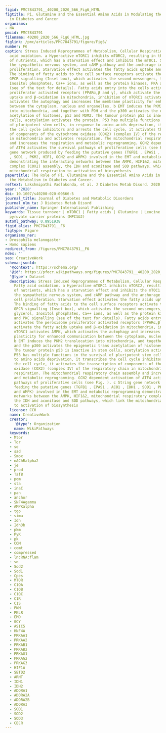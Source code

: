 ```yaml
---
figid: PMC7843791__40200_2020_566_Fig6_HTML
figtitle: Pi, Glutamine and the Essential Amino Acids in Modulating the Metabolism
  in Diabetes and Cancer
organisms:
- NA
pmcid: PMC7843791
filename: 40200_2020_566_Fig6_HTML.jpg
figlink: /pmc/articles/PMC7843791/figure/Fig6/
number: F6
caption: Stress Induced Reprogrammes of Metabolism, Cellular Respiration and Fatty
  acid oxidation. a Hyperactive mTORC1 inhibits mTORC2, resulting in the depletion
  of nutrients, which has a starvation effect and inhibits the mTOC1. Stress activates
  the sympathetic nervous system, and cAMP pathway and the anchorage independent cell
  proliferation. Starvation effect activates the fatty acids uptake and metabolism.
  The binding of fatty acids to the cell surface receptors activate the downstream
  GPCR signalling (Inset box), which activates the second messengers, the diacyl glycerol,
  Inositol phosphates, Ca++ ions, as well as the protein kinases, PKA and PKC signalling
  (see of the text for details). Fatty acids entry into the cells activates the peroxisome
  proliferator activated receptors (PPARα,β and γ), which activate the fatty acids
  uptake and β-oxidation in mitochondria, inhibition of mTORC1 activates AMPK, which
  activates the autophagy and increases the membrane plasticity for enhanced communication
  between the cytoplasm, nucleus and organelles. b EMT induces the PKM2 translocation
  into mitochondria, and together with PDH and the p300 activates the epigenetic trans
  acetylation of histones, p53 and MDM2. The tumour protein p53 is inactive in stem
  cells, acetylation activates the protein. P53 has multiple functions in the survival
  of pluripotent stem cells, in response to amino acids deprivation, it transcribes
  the cell cycle inhibitors and arrests the cell cycle, it activates the transcription
  of components of the cytochrome oxidase (COX2) (complex IV) of the respiratory chain
  in mitochondria and activates respiration. The mitochondrial respiratory chain assembly
  and increases the respiration and metabolic reprogramming. GCN2 dependent activation
  of ATF4 activates the survival pathways of proliferative cells (see Fig. ). c String
  gene network produced by feeding the putative genes (TGFB1 , EPAS1 , ACO1 , IDH1
  , SOD1 , PKM2, HIF1, GCN2 and AMPK) involved in the EMT and metabolic reprogramming
  demonstrating the interacting networks between the AMPK, HIF1&2, mitochondrial respiratory
  complex (COX2) assembly, the IDH and aconitase and SOD pathways, which link the
  mitochondrial respiration to activation of biosynthesis
papertitle: The Role of Pi, Glutamine and the Essential Amino Acids in Modulating
  the Metabolism in Diabetes and Cancer.
reftext: Lakshmipathi Vadlakonda, et al. J Diabetes Metab Disord. 2020 Dec;19(2):1731-1775.
year: '2020'
doi: 10.1007/s40200-020-00566-5
journal_title: Journal of Diabetes and Metabolic Disorders
journal_nlm_ta: J Diabetes Metab Disord
publisher_name: Springer International Publishing
keywords: Tissue turnover | mTORC1 | Fatty acids | Glutamine | Leucine | CD98 | Mitochondrial
  pyruvate carrier proteins (MPC1&2)
automl_pathway: 0.8951938
figid_alias: PMC7843791__F6
figtype: Figure
organisms_ner:
- Drosophila melanogaster
- Homo sapiens
redirect_from: /figures/PMC7843791__F6
ndex: ''
seo: CreativeWork
schema-jsonld:
  '@context': https://schema.org/
  '@id': https://pfocr.wikipathways.org/figures/PMC7843791__40200_2020_566_Fig6_HTML.html
  '@type': Dataset
  description: Stress Induced Reprogrammes of Metabolism, Cellular Respiration and
    Fatty acid oxidation. a Hyperactive mTORC1 inhibits mTORC2, resulting in the depletion
    of nutrients, which has a starvation effect and inhibits the mTOC1. Stress activates
    the sympathetic nervous system, and cAMP pathway and the anchorage independent
    cell proliferation. Starvation effect activates the fatty acids uptake and metabolism.
    The binding of fatty acids to the cell surface receptors activate the downstream
    GPCR signalling (Inset box), which activates the second messengers, the diacyl
    glycerol, Inositol phosphates, Ca++ ions, as well as the protein kinases, PKA
    and PKC signalling (see of the text for details). Fatty acids entry into the cells
    activates the peroxisome proliferator activated receptors (PPARα,β and γ), which
    activate the fatty acids uptake and β-oxidation in mitochondria, inhibition of
    mTORC1 activates AMPK, which activates the autophagy and increases the membrane
    plasticity for enhanced communication between the cytoplasm, nucleus and organelles.
    b EMT induces the PKM2 translocation into mitochondria, and together with PDH
    and the p300 activates the epigenetic trans acetylation of histones, p53 and MDM2.
    The tumour protein p53 is inactive in stem cells, acetylation activates the protein.
    P53 has multiple functions in the survival of pluripotent stem cells, in response
    to amino acids deprivation, it transcribes the cell cycle inhibitors and arrests
    the cell cycle, it activates the transcription of components of the cytochrome
    oxidase (COX2) (complex IV) of the respiratory chain in mitochondria and activates
    respiration. The mitochondrial respiratory chain assembly and increases the respiration
    and metabolic reprogramming. GCN2 dependent activation of ATF4 activates the survival
    pathways of proliferative cells (see Fig. ). c String gene network produced by
    feeding the putative genes (TGFB1 , EPAS1 , ACO1 , IDH1 , SOD1 , PKM2, HIF1, GCN2
    and AMPK) involved in the EMT and metabolic reprogramming demonstrating the interacting
    networks between the AMPK, HIF1&2, mitochondrial respiratory complex (COX2) assembly,
    the IDH and aconitase and SOD pathways, which link the mitochondrial respiration
    to activation of biosynthesis
  license: CC0
  name: CreativeWork
  creator:
    '@type': Organization
    name: WikiPathways
  keywords:
  - Mtor
  - Tor
  - se
  - sad
  - Smox
  - nAChRalpha2
  - je
  - prod
  - Taf8
  - pom
  - sta
  - inaC
  - pan
  - anchor
  - SNF4Agamma
  - AMPKalpha
  - tgo
  - sima
  - Idh
  - Idh3b
  - pkm
  - PyK
  - pk
  - COM
  - comt
  - compressed
  - lncRNA:flam
  - so
  - Sod2
  - Sod1
  - Cpes
  - MTOR
  - C1QA
  - C1QB
  - C1QC
  - C1R
  - C1S
  - PKM
  - PKLR
  - EMD
  - GCY
  - ASIC5
  - HNF4A
  - PRKAA1
  - PRKAA2
  - PRKAB1
  - PRKAB2
  - PRKAG1
  - PRKAG2
  - PRKAG3
  - HIF1A
  - SETD2
  - ARNT
  - IDH1
  - IDH2
  - ADORA1
  - ADORA2A
  - ADORA2B
  - ADORA3
  - SOD1
  - SOD2
  - SOD3
  - CECR
---
```

